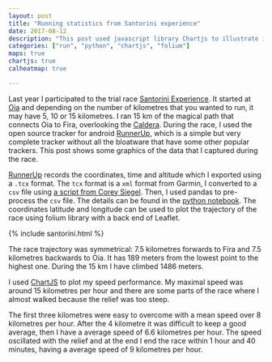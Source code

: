 ```yaml
---
layout: post
title: "Running statistics from Santorini experience"
date: 2017-08-12
description: "This post used javascript library Chartjs to illustrate interactively the statistics of a running activity"
categories: ["run", "python", "chartjs", "folium"]
maps: true
chartjs: true
calheatmap: true

---
```


Last year I participated to the trial race [Santorini
Experience](http://www.santorini-experience.com/). It started at
[Oia](https://en.wikipedia.org/wiki/Oia%2C_Greece) and depending on the number
of kilometres that you wanted to run, it may have 5, 10 or 15 kilometres.  I
ran 15 km of the magical path that connects Oia to Fira, overlooking the
[Caldera](https://en.wikipedia.org/wiki/Santorini_caldera).  During the race, I
used the open source tracker for android
[RunnerUp](https://github.com/jonasoreland/runnerup), which is a simple but
very complete tracker without all the bloatware that have some other popular
trackers.  This post shows some graphics of the data that I captured during the
race.

[RunnerUp](https://github.com/jonasoreland/runnerup) records the coordinates,
time and altitude which I exported using a `.tcx` format.  The `tcx` format is
a `xml` format from Garmin, I converted to a `csv` file using [a script from
Corey
Siegel](https://github.com/coreysiegel/tcx-gpx-csv/blob/master/tcx2csv.py).
Then, I used pandas to pre-process the `csv` file. The details can be found in the 
[python notebook](https://nbviewer.jupyter.org/url/cristianpb.github.io/images/runner-up/02-ExplorationSeveral.ipynb).
The coordinates latitude and longitude can be used to plot the trajectory of
the race using folium library with a back end of Leaflet.

{% include santorini.html %}

The race trajectory was symmetrical: 7.5 kilometres forwards to Fira and 7.5 kilometres backwards to Oia.
It has 189 meters from the lowest point to the highest one. During the 15 km I have climbed 1486 meters. 

I used [ChartJS](http://www.chartjs.org/) to plot my speed performance. My maximal speed was around 15
kilometres per hour and there are some parts of the race where I almost walked
because the relief was too steep. 

<canvas id="myChart" width="400" height="200"></canvas>

The first three kilometres  were easy to overcome with a mean speed over 8
kilometres per hour. After the 4 kilometre it was difficult to keep a good
average, then I have a average speed of 6.6 kilometres per hour.  The speed
oscillated with the relief and at the end I end the race within 1 hour and 40
minutes, having a average speed of 9 kilometres per hour.

<div id="container" style="width: 100%;">
        <canvas id="canvas"></canvas>
</div>

<script>
var ctx = document.getElementById("myChart").getContext('2d');
var data_time = {{ site.data.santorini.time | jsonify }} ;
var data_speed = {{ site.data.santorini.speed | jsonify }} ;
var data_altitude = {{ site.data.santorini.altitude | jsonify }} ;
var timeFormat = 'HH:mm:ss';
var myChart = new Chart(ctx, {
    type: 'line',
    data: {
            labels: data_time,
        datasets: [{
            label: "Speed",
            fill: false,
            yAxisID: "y-axis-1",
            borderColor: '#FFB0C1',
            backgroundColor: '#FF6384',
            lineTension: 0,
            data: data_speed
        },{
            label: "Altitude",
            fill: true,
            pointRadius: 1,
            borderColor: '#9AD0F5',
            backgroundColor: '#36A2EB',
            yAxisID: "y-axis-2",
            lineTension: 0,
            data: data_altitude
        }
        ]
    },
    options: {
               title:{
                    display: false,
                   text: 'Chart.js Time Scale'
               },
               scales: {
                   xAxes: [{
                       type: "time",
                       time: {
                           format: timeFormat,
                           //round: 'minute',
                           tooltipFormat: 'HH:mm:ss',
                           displayFormats: {
                                                  millisecond: '',
                                                  second: '',
                                                  minute: 'H:mm'
                                              }
                       },
                       scaleLabel: {
                           display: true,
                           labelString: 'Time [Hour:minute]'
                       }
                   }, ],
                   yAxes: [{
                        type: "linear", // only linear but allow scale type registration. This allows extensions to exist solely for log scale for instance
                        display: true,
                        position: "left",
                        id: "y-axis-1",
                        scaleLabel: {
                            display: true,
                            fontColor: '#FF6384',
                            labelString: 'Speed [km/h]'
                        }
                   }, {
                        type: "linear", // only linear but allow scale type registration. This allows extensions to exist solely for log scale for instance
                        display: true,
                        position: "right",
                        id: "y-axis-2",
                        scaleLabel: {
                            display: true,
                            labelString: 'Altitude [m]',
                            fontColor: '#36A2EB'
                        },
                        // grid line settings
                        gridLines: {
                            drawOnChartArea: false, // only want the grid lines for one axis to show up
                        },
                   }]
               },
              }
});
</script>


<script>
var interval_dis = {{ site.data.santorini.interval_dis | jsonify }} ;
var interval_altitude = {{ site.data.santorini.interval_altitude | jsonify }} ;
var interval_speed = {{ site.data.santorini.interval_speed | jsonify }} ;
        var color = Chart.helpers.color;
        var barChartData = {
            labels: interval_dis,
            datasets: [{
                label: 'Speed',
                borderColor: '#FFB0C1',
                backgroundColor: '#FF6384',
                borderWidth: 1,
                yAxisID: "y-axis-1",
                data: interval_speed
            }, {
                label: 'Altitude',
                borderColor: '#9AD0F5',
                backgroundColor: '#36A2EB',
                borderWidth: 1,
                yAxisID: "y-axis-2",
                data: interval_altitude
            }]
        };

        window.onload = function() {
            var ctx = document.getElementById("canvas").getContext("2d");
            window.myBar = new Chart(ctx, {
                type: 'bar',
                data: barChartData,
                options: {
                    responsive: true,
                    legend: {
                        position: 'top',
                    },
                    title: {
                        display: false,
                        text: 'Chart.js Bar Chart'
                    },
               scales: {
                   xAxes: [{
                       scaleLabel: {
                           display: true,
                           labelString: 'Kilometre'
                       }
                         }],
                   yAxes: [ {
                        type: "linear", // only linear but allow scale type registration. This allows extensions to exist solely for log scale for instance
                        display: true,
                        position: "left",
                        id: "y-axis-1",
                        scaleLabel: {
                            display: true,
                            labelString: 'Speed [km/h]',
                            fontColor: '#FF6384'
                        },
                        // grid line settings
                        gridLines: {
                            drawOnChartArea: false, // only want the grid lines for one axis to show up
                        },
                   },{
                        type: "linear", // only linear but allow scale type registration. This allows extensions to exist solely for log scale for instance
                        display: true,
                        position: "right",
                        id: "y-axis-2",
                        scaleLabel: {
                            display: true,
                            fontColor: '#36A2EB',
                            labelString: 'Altitude [m]'
                        }
                   }]
                  }
                }
            });

        };
</script>


